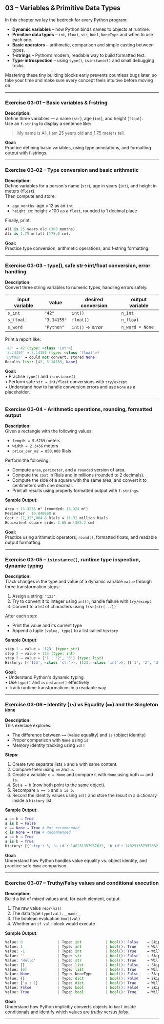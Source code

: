 ## 03 – Variables & Primitive Data Types

In this chapter we lay the bedrock for every Python program:

* **Dynamic variables** – how Python binds names to objects at runtime.
* **Primitive data types** – `int`, `float`, `str`, `bool`, `NoneType` and when to use each one.
* **Basic operators** – arithmetic, comparison and simple casting between types.
* **f‑strings** – Python’s modern, readable way to build formatted text.
* **Type‑introspection** – using `type()`, `isinstance()` and small debugging tricks.

Mastering these tiny building blocks early prevents countless bugs later, so take your time and make sure every concept feels intuitive before moving on.

---
### Exercise 03‑01 – Basic variables & f-string

**Description:**  
Define three variables — a name (`str`), age (`int`), and height (`float`).  
Use an `f-string` to display a sentence like:  
> My name is Ali, I am 25 years old and 1.75 meters tall.

**Goal:**  
Practice defining basic variables, using type annotations, and formatting output with f-strings.

---
### Exercise 03‑02 – Type conversion and basic arithmetic

**Description:**  
Define variables for a person's name (`str`), age in years (`int`), and height in meters (`float`).  
Then compute and store:

- `age_months`: age × 12 as an `int`
- `height_cm`: height × 100 as a `float`, rounded to 1 decimal place

Finally, print:
```python
Ali is 25 years old (300 months).
Ali is 1.75 m tall (175.0 cm).
```

**Goal:**  
Practice type conversion, arithmetic operations, and f‑string formatting.

---
### Exercise 03‑03 – type(), safe str→int/float conversion, error handling

**Description:**  
Convert three string variables to numeric types, handling errors safely.

| input variable | value      | desired conversion | output variable |
|----------------|------------|--------------------|-----------------|
| `s_int`        | `"42"`     | `int()`            | `n_int`         |
| `s_float`      | `"3.14159"`| `float()`          | `n_float`       |
| `s_word`       | `"Python"` | `int()` → *error*  | `n_word = None` |

Print a report like:

```python
'42' → 42 (type: <class 'int'>)
'3.14159' → 3.14159 (type: <class 'float'>)
'Python' → could not convert, stored None
Results list: [42, 3.14159, None]
```

**Goal:**  
• Practise `type()` and `isinstance()`  
• Perform safe `str → int/float` conversions with `try/except`  
• Understand how to handle conversion errors and use `None` as a placeholder.

---
### Exercise 03‑04 – Arithmetic operations, rounding, formatted output

**Description:**  
Given a rectangle with the following values:

- `length = 5.6789` meters
- `width = 2.3456` meters
- `price_per_m2 = 850,000` Rials

Perform the following:

- Compute `area`, `perimeter`, and a `rounded` version of area.
- Compute the `cost` in Rials and in millions (rounded to 2 decimals).
- Compute the side of a square with the same area, and convert it to centimeters with one decimal.
- Print all results using properly formatted output with `f-strings`.

**Sample Output:**
```python
Area : 13.3235 m² (rounded: 13.324 m²)
Perimeter : 16.048998 m
Cost : 11,325,004.8 Rials ≈ 11.32 million Rials
Equivalent square side: 3.65 m (365.2 cm)
```

**Goal:**  
Practice using arithmetic operators, `round()`, formatted floats, and readable output formatting.

---
### Exercise 03‑05 – `isinstance()`, runtime type inspection, dynamic typing

**Description:**  
Track changes in the type and value of a dynamic variable `value` through three transformation steps:

1. Assign a string: `"123"`
2. Try to convert it to integer using `int()`, handle failure with `try/except`
3. Convert to a list of characters using `list(str(...))`

After each step:
- Print the value and its current type
- Append a tuple `(value, type)` to a list called `history`

**Sample Output:**
```python
step 1 → value = '123' (type: str)
step 2 → value = 123 (type: int)
step 3 → value = ['1', '2', '3'] (type: list)
History: [('123', <class 'str'>), (123, <class 'int'>), (['1', '2', '3'], <class 'list'>)]

```

**Goal:**  
• Understand Python's dynamic typing  
• Use `type()` and `isinstance()` effectively  
• Track runtime transformations in a readable way

---
### Exercise 03‑06 – Identity (`is`) vs Equality (`==`) and the Singleton `None`

**Description:**  
This exercise explores:

- The difference between `==` (value equality) and `is` (object identity)
- Proper comparison with `None` using `is`
- Memory identity tracking using `id()`

**Steps:**

1. Create two separate lists `a` and `b` with same content.
2. Compare them using `==` and `is`.
3. Create a variable `c = None` and compare it with `None` using both `==` and `is`.
4. Set `a = b` (now both point to the same object).
5. Recompare `a == b` and `a is b`.
6. Record the identity values using `id()` and store the result in a dictionary inside a `history` list.

**Sample Output:**
```python
a == b → True
a is b → False
c == None → True # Not recommended
c is None → True # Recommended
a == b → True
a is b → True
History: [{'step': 3, 'a_id': 140251357957632, 'b_id': 140251357957632, 'a==b': True, 'a is b': True}]
```

**Goal:**  
Understand how Python handles value equality vs. object identity, and practice safe `None` comparison.

---
### Exercise 03‑07 – Truthy/Falsy values and conditional execution

**Description:**  
Build a list of mixed values and, for each element, output:

1. The raw value `repr(val)`
2. The data type `type(val).__name__`
3. The boolean evaluation `bool(val)`
4. Whether an `if val:` block would execute

**Sample Output:**
```python
Value: 0                | Type: int           | bool(): False    → Skipped in if
Value: 1                | Type: int           | bool(): True     → Will run in if
Value: -1               | Type: int           | bool(): True     → Will run in if
Value: ''               | Type: str           | bool(): False    → Skipped in if
Value: 'Hello'          | Type: str           | bool(): True     → Will run in if
Value: []               | Type: list          | bool(): False    → Skipped in if
Value: [0]              | Type: list          | bool(): True     → Will run in if
Value: None             | Type: NoneType      | bool(): False    → Skipped in if
Value: {}               | Type: dict          | bool(): False    → Skipped in if
Value: {'a': 1}         | Type: dict          | bool(): True     → Will run in if
Value: False            | Type: bool          | bool(): False    → Skipped in if
Value: True             | Type: bool          | bool(): True     → Will run in if
```

**Goal:**  
Understand how Python implicitly converts objects to `bool` inside conditionals and identify which values are *truthy* versus *falsy*.

---
